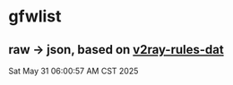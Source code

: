 # gfwlist
## raw -> json, based on [v2ray-rules-dat](https://github.com/Loyalsoldier/v2ray-rules-dat)
Sat May 31 06:00:57 AM CST 2025

